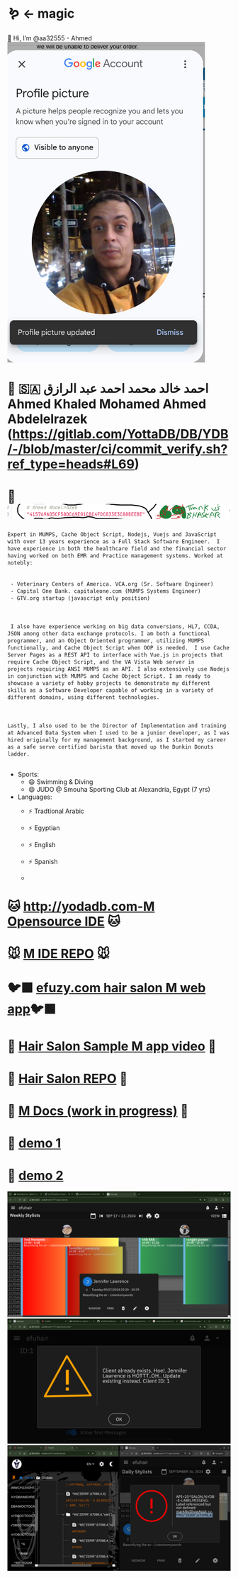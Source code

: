 <!---
aa32555/aa32555 is a ✨ special ✨ repository because its `README.md` (this file) appears on your GitHub profile.
You can click the Preview link to take a look at your changes.

- 👋 Hi, I’m @aa32555
- 👀 I’m interested in ...
- 🌱 I’m currently learning ...
- 💞️ I’m looking to collaborate on ...
- 📫 How to reach me ...
- 😄 Pronouns: ...
- ⚡ Fun fact: ...
--->
# 🪱 <- magic 
👋 Hi, I’m @aa32555 - Ahmed
![me](https://raw.githubusercontent.com/aa32555/fuz/main/hamads.png) 
# 🐛 🇸🇦 احمد خالد محمد احمد عبد الرازق Ahmed Khaled Mohamed Ahmed Abdelelrazek (https://gitlab.com/YottaDB/DB/YDB/-/blob/master/ci/commit_verify.sh?ref_type=heads#L69) 
# 🦋 ![ ](https://raw.githubusercontent.com/aa32555/fuz/main/361489917-5fce8c98-9205-43e3-971b-db69d14aecb7.png) 

```
Expert in MUMPS, Cache Object Script, Nodejs, Vuejs and JavaScript with over 13 years experience as a Full Stack Software Engineer.  I have experience in both the healthcare field and the financial sector having worked on both EMR and Practice management systems. Worked at notebly:


 - Veterinary Centers of America. VCA.org (Sr. Software Engineer)
 - Capital One Bank. capitaleone.com (MUMPS Systems Engineer)
 - GTV.org startup (javascript only position)



 I also have experience working on big data conversions, HL7, CCDA, JSON among other data exchange protocols. I am both a functional programmer, and an Object Oriented programmer, utilizing MUMPS functionally, and Cache Object Script when OOP is needed.  I use Cache Server Pages as a REST API to interface with Vue.js in projects that require Cache Object Script, and the VA Vista Web server in projects requiring ANSI MUMPS as an API. I also extensively use Nodejs in conjunction with MUMPS and Cache Object Script. I am ready to showcase a variety of hobby projects to demonstrate my different skills as a Software Developer capable of working in a variety of different domains, using different technologies. 


 
Lastly, I also used to be the Director of Implementation and training at Advanced Data System when I used to be a junior developer, as I was hired originally for my management background, as I started my career as a safe serve certified barista that moved up the Dunkin Donuts ladder.


```

- Sports:
    - 😄 Swimming & Diving
    - 😄 JUDO @ Smouha Sporting Club at Alexandria, Egypt (7 yrs) 
- Languages:
   - ⚡ Tradtional Arabic
   - ⚡ Egyptian
   - ⚡ English
   - ⚡ Spanish
 
   - 
 # 🐱 [http://yodadb.com-M Opensource IDE](http://www.yodadb.com) 🐱
 # 🐭 [M IDE REPO](https://www.github.com/aa32555/YodaDB.com) 🐭
 # 🐦‍⬛ [efuzy.com hair salon M web app](http://www.yodadb.com:7777#/hair-salon-app/efuzy.com)🐦‍⬛
 # 🎥 [Hair Salon Sample M app video](https://www.youtube.com/watch?v=BdRVduf7Ylk) 🎥
 # 🐶 [Hair Salon REPO](https://www.github.com/aa32555/efuzy.com) 🐶
 # 🦒 [M Docs (work in progress)](https://aa32555.github.io/efuzy.com)  🦒

# 🎥 [demo 1](https://screencast.apps.chrome/12_tcarozzVyXLdlbGwDyFgY_rsz5dpuL?createdTime=2024-09-18T22%3A51%3A57.975Z)
# 🎥 [demo 2](https://screencast.apps.chrome/12BQANIitCVTTL55opHgCLcC9NWgIaggT?createdTime=2024-09-18T22%3A45%3A21.035Z)




![me](https://raw.githubusercontent.com/aa32555/fuz/main/eh.png)
![me](https://raw.githubusercontent.com/aa32555/fuz/main/hi.png)
![me](https://raw.githubusercontent.com/aa32555/fuz/main/Screenshot%202024-09-15%2010.03.38%20AM.png)

